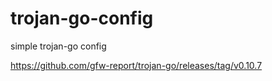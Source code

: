 # trojan-go-config
simple trojan-go config

https://github.com/gfw-report/trojan-go/releases/tag/v0.10.7
